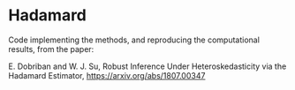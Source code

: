 # Hadamard

Code implementing the methods, and reproducing the computational results, from the paper:

E. Dobriban and W. J. Su, Robust Inference Under Heteroskedasticity via the Hadamard Estimator, https://arxiv.org/abs/1807.00347
